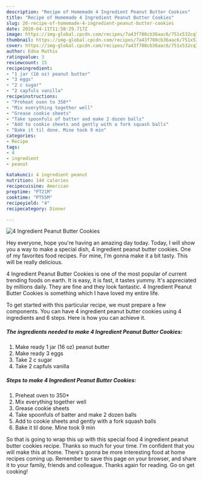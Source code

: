 ```yaml
---
description: "Recipe of Homemade 4 Ingredient Peanut Butter Cookies"
title: "Recipe of Homemade 4 Ingredient Peanut Butter Cookies"
slug: 26-recipe-of-homemade-4-ingredient-peanut-butter-cookies
date: 2020-04-11T11:58:29.717Z
image: https://img-global.cpcdn.com/recipes/7a43f708cb36aac6/751x532cq70/4-ingredient-peanut-butter-cookies-recipe-main-photo.jpg
thumbnail: https://img-global.cpcdn.com/recipes/7a43f708cb36aac6/751x532cq70/4-ingredient-peanut-butter-cookies-recipe-main-photo.jpg
cover: https://img-global.cpcdn.com/recipes/7a43f708cb36aac6/751x532cq70/4-ingredient-peanut-butter-cookies-recipe-main-photo.jpg
author: Edna Mathis
ratingvalue: 3
reviewcount: 15
recipeingredient:
- "1 jar (16 oz) peanut butter"
- "3 eggs"
- "2 c sugar"
- "2 capfuls vanilla"
recipeinstructions:
- "Preheat oven to 350*"
- "Mix everything together well"
- "Grease cookie sheets"
- "Take spoonfuls of batter and make 2 dozen balls"
- "Add to cookie sheets and gently with a fork squash balls"
- "Bake it til done. Mine took 9 min"
categories:
- Recipe
tags:
- 4
- ingredient
- peanut

katakunci: 4 ingredient peanut 
nutrition: 144 calories
recipecuisine: American
preptime: "PT21M"
cooktime: "PT55M"
recipeyield: "4"
recipecategory: Dinner

---
```



![4 Ingredient Peanut Butter Cookies](https://img-global.cpcdn.com/recipes/7a43f708cb36aac6/751x532cq70/4-ingredient-peanut-butter-cookies-recipe-main-photo.jpg)

Hey everyone, hope you're having an amazing day today. Today, I will show you a way to make a special dish, 4 ingredient peanut butter cookies. One of my favorites food recipes. For mine, I'm gonna make it a bit tasty. This will be really delicious.

4 Ingredient Peanut Butter Cookies is one of the most popular of current trending foods on earth. It is easy, it is fast, it tastes yummy. It's appreciated by millions daily. They are fine and they look fantastic. 4 Ingredient Peanut Butter Cookies is something which I have loved my entire life.




To get started with this particular recipe, we must prepare a few components. You can have 4 ingredient peanut butter cookies using 4 ingredients and 6 steps. Here is how you can achieve it.

##### The ingredients needed to make 4 Ingredient Peanut Butter Cookies:

1. Make ready 1 jar (16 oz) peanut butter
1. Make ready 3 eggs
1. Take 2 c sugar
1. Take 2 capfuls vanilla




##### Steps to make 4 Ingredient Peanut Butter Cookies:

1. Preheat oven to 350*
1. Mix everything together well
1. Grease cookie sheets
1. Take spoonfuls of batter and make 2 dozen balls
1. Add to cookie sheets and gently with a fork squash balls
1. Bake it til done. Mine took 9 min




So that is going to wrap this up with this special food 4 ingredient peanut butter cookies recipe. Thanks so much for your time. I'm confident that you will make this at home. There's gonna be more interesting food at home recipes coming up. Remember to save this page on your browser, and share it to your family, friends and colleague. Thanks again for reading. Go on get cooking!

